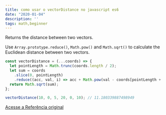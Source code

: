 ```yaml
---
title: como usar o vectorDistance no javascript es6
date: "2020-01-04"
description: ''
tags: math,beginner
---
```


Returns the distance between two vectors.

Use `Array.prototype.reduce()`, `Math.pow()` and `Math.sqrt()` to calculate the Euclidean distance between two vectors.

```js
const vectorDistance = (...coords) => {
  let pointLength = Math.trunc(coords.length / 2);
  let sum = coords
    .slice(0, pointLength)
    .reduce((acc, val, i) => acc + Math.pow(val - coords[pointLength + i], 2), 0);
  return Math.sqrt(sum);
};
```

```js
vectorDistance(10, 0, 5, 20, 0, 10); // 11.180339887498949
```


[Acesse a Referência original](http://github.com/30-seconds/)
